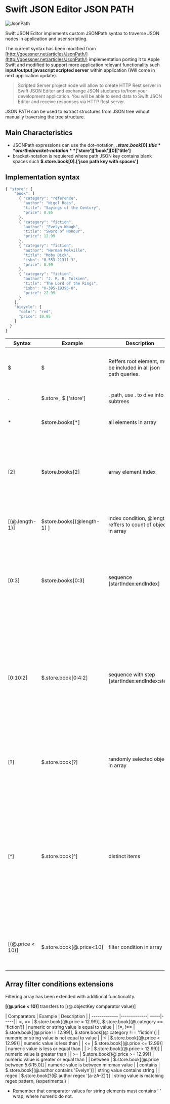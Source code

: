# Swift JSON Editor JSON PATH

![JsonPath](http://api.artproweb.com/sje/documentation/jsonPath.png "Json Path")

Swift JSON Editor implements custom JSONPath syntax to traverse JSON nodes in application and user scripting.

The current syntax has been modified from [http://goessner.net/articles/JsonPath/](http://goessner.net/articles/JsonPath/) implementation porting it to Apple Swift and modified to support more application relevant functionality such **input/output javascript scripted server** within application (Will come in next application update).

> Scripted Server project node will allow to create HTTP Rest server in Swift JSON Editor and exchange JSON stuctures to/from your development application. You will be able to send data to Swift JSON Editor and receive responses via HTTP Rest server.

JSON PATH can be used to extract structures from JSON tree wihout manually traversing the tree structure.

## Main Characteristics

- JSONPath expressions can use the dot–notation, **$.store.book[0].title** or or the bracket–notation **$['store']['book'][0]['title']**
- bracket-notation is requiered where path JSON key contains blank spaces such **$.store.book[0].['json path key with spaces']**

## Implementation syntax

```javascript
{ "store": {
    "book": [ 
      { "category": "reference",
        "author": "Nigel Rees",
        "title": "Sayings of the Century",
        "price": 8.95
      },
      { "category": "fiction",
        "author": "Evelyn Waugh",
        "title": "Sword of Honour",
        "price": 12.99
      },
      { "category": "fiction",
        "author": "Herman Melville",
        "title": "Moby Dick",
        "isbn": "0-553-21311-3",
        "price": 8.99
      },
      { "category": "fiction",
        "author": "J. R. R. Tolkien",
        "title": "The Lord of the Rings",
        "isbn": "0-395-19395-8",
        "price": 22.99
      }
    ],
    "bicycle": {
      "color": "red",
      "price": 19.95
    }
  }
}
```

| Syntax        | Example           | Description  | Result |
| ------------- |-------------| -----|-----|
| $     | $ | Reffers root element, must be included in all json path queries. | Will return root JSON Element, the whole tree |
| .      | $.store , $.['store']      |   . path, use . to dive into subtrees | will return store object |
| * | $store.books[*]      | all elements in array | Will return all objects in books array |
| [2] | $store.books[2] | array element index | will return 3rd object from books array, remember indexings starts from 0 element in arrays |
| [(@.length-1)] | $store.books[(@length-1) ] | index condition, @length reffers to count of objects in array | will return last object in books array |
| [0:3] | $store.books[0:3] | sequence [startIndex:endIndex] | will return 4 objects in sequence from books array starting at 0 to 3 index (total of 4 objects) |
| [0:10:2] | $.store.book[0:4:2] | sequence with step [startIndex:endIndex:step] | will return every second objects from books array from sequence starting at 0 ending at 4 index (will return objects with indexes 0 and 2) |
| [?] | $.store.book[?] | randomly selected object in array | will return any single randomly selected object from books array |
| [^] | $.store.book[^] | distinct items | JSONPath will traverse the array, compare and return every object that has different key structure than differ from the most common object key structure in array.|
|[(@.price < 10)] | $.store.book[@.price<10] | filter condition in array | return all objects in array with price element lower than 10 |

## Array filter conditions extensions

Filtering array has been extended with additional functionality.

**[(@.price < 10)]** transfers to [(@.objectKey comparator value)]



| Comparators        | Example           | Description  |
| ------------- |-------------| -----|-----|
| =, == | $.store.book[(@.price = 12.99)], $.store.book[(@.category == 'fiction')]  | numeric or string value is equal to value |
| !=, !== | $.store.book[(@.price != 12.99)], $.store.book[(@.category !== 'fiction')]  | numeric or string value is not equal to value |
| < | $.store.book[(@.price < 12.99)]  | numeric value is less than |
| <= | $.store.book[(@.price <= 12.99)]  | numeric value is less or equal than |
| > | $.store.book[(@.price > 12.99)]  | numeric value is greater than |
| >= | $.store.book[(@.price >= 12.99)]  | numeric value is greater or equal than |
| between | $.store.book[(@.price between 5.6:15.0)]  | numeric value is between min:max value |
| contains | $.store.book[(@.author contains 'Evelyn')]  | string value contains string |
| regex | $.store.book[?(@.author regex '[a-zA-Z]')]  | string value is matching regex pattern, (experimental) |

* Remember that comparator values for string elements must contains ' ' wrap, where numeric do not.



